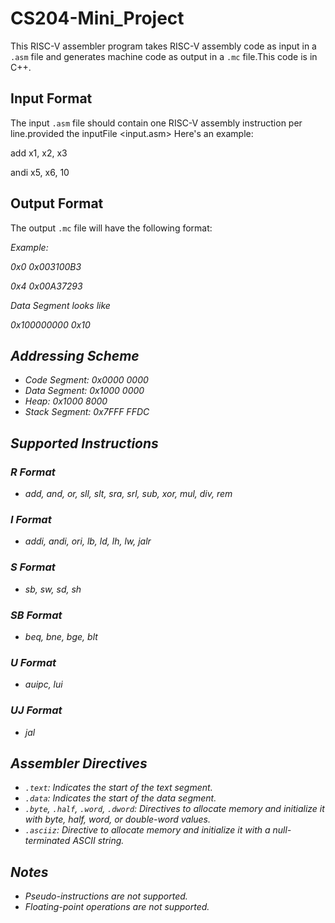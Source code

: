 # CS204-Mini_Project

This RISC-V assembler program takes RISC-V assembly code as input in a `.asm` file and generates machine code as output in a `.mc` file.This code is in C++.

## Input Format

The input `.asm` file should contain one RISC-V assembly instruction per line.provided the inputFile <input.asm> Here's an example:

add x1, x2, x3

andi x5, x6, 10

## Output Format

The output `.mc` file will have the following format:

<address of instruction> <machine code of the instruction>

Example:

0x0 0x003100B3

0x4 0x00A37293

Data Segment looks like 

0x100000000 0x10

## Addressing Scheme

- Code Segment: 0x0000 0000
- Data Segment: 0x1000 0000
- Heap: 0x1000 8000
- Stack Segment: 0x7FFF FFDC

## Supported Instructions

### R Format
- add, and, or, sll, slt, sra, srl, sub, xor, mul, div, rem

### I Format
- addi, andi, ori, lb, ld, lh, lw, jalr

### S Format
- sb, sw, sd, sh

### SB Format
- beq, bne, bge, blt

### U Format
- auipc, lui

### UJ Format
- jal

## Assembler Directives

- `.text`: Indicates the start of the text segment.
- `.data`: Indicates the start of the data segment.
- `.byte`, `.half`, `.word`, `.dword`: Directives to allocate memory and initialize it with byte, half, word, or double-word values.
- `.asciiz`: Directive to allocate memory and initialize it with a null-terminated ASCII string.

## Notes

- Pseudo-instructions are not supported.
- Floating-point operations are not supported.
